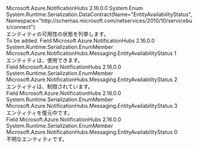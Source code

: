 <Type Name="EntityAvailabilityStatus" FullName="Microsoft.Azure.NotificationHubs.Messaging.EntityAvailabilityStatus">
  <TypeSignature Language="C#" Value="public enum EntityAvailabilityStatus" />
  <TypeSignature Language="ILAsm" Value=".class public auto ansi sealed EntityAvailabilityStatus extends System.Enum" />
  <TypeSignature Language="DocId" Value="T:Microsoft.Azure.NotificationHubs.Messaging.EntityAvailabilityStatus" />
  <TypeSignature Language="VB.NET" Value="Public Enum EntityAvailabilityStatus" />
  <TypeSignature Language="F#" Value="type EntityAvailabilityStatus = " />
  <AssemblyInfo>
    <AssemblyName>Microsoft.Azure.NotificationHubs</AssemblyName>
    <AssemblyVersion>2.16.0.0</AssemblyVersion>
  </AssemblyInfo>
  <Base>
    <BaseTypeName>System.Enum</BaseTypeName>
  </Base>
  <Attributes>
    <Attribute>
      <AttributeName>System.Runtime.Serialization.DataContract(Name="EntityAvailabilityStatus", Namespace="http://schemas.microsoft.com/netservices/2010/10/servicebus/connect")</AttributeName>
    </Attribute>
  </Attributes>
  <Docs>
    <summary>エンティティの可用性の状態を列挙します。</summary>
    <remarks>To be added.</remarks>
  </Docs>
  <Members>
    <Member MemberName="Available">
      <MemberSignature Language="C#" Value="Available" />
      <MemberSignature Language="ILAsm" Value=".field public static literal valuetype Microsoft.Azure.NotificationHubs.Messaging.EntityAvailabilityStatus Available = int32(1)" />
      <MemberSignature Language="DocId" Value="F:Microsoft.Azure.NotificationHubs.Messaging.EntityAvailabilityStatus.Available" />
      <MemberSignature Language="VB.NET" Value="Available" />
      <MemberSignature Language="F#" Value="Available = 1" Usage="Microsoft.Azure.NotificationHubs.Messaging.EntityAvailabilityStatus.Available" />
      <MemberType>Field</MemberType>
      <AssemblyInfo>
        <AssemblyName>Microsoft.Azure.NotificationHubs</AssemblyName>
        <AssemblyVersion>2.16.0.0</AssemblyVersion>
      </AssemblyInfo>
      <Attributes>
        <Attribute>
          <AttributeName>System.Runtime.Serialization.EnumMember</AttributeName>
        </Attribute>
      </Attributes>
      <ReturnValue>
        <ReturnType>Microsoft.Azure.NotificationHubs.Messaging.EntityAvailabilityStatus</ReturnType>
      </ReturnValue>
      <MemberValue>1</MemberValue>
      <Docs>
        <summary>エンティティは、使用できます。</summary>
      </Docs>
    </Member>
    <Member MemberName="Limited">
      <MemberSignature Language="C#" Value="Limited" />
      <MemberSignature Language="ILAsm" Value=".field public static literal valuetype Microsoft.Azure.NotificationHubs.Messaging.EntityAvailabilityStatus Limited = int32(2)" />
      <MemberSignature Language="DocId" Value="F:Microsoft.Azure.NotificationHubs.Messaging.EntityAvailabilityStatus.Limited" />
      <MemberSignature Language="VB.NET" Value="Limited" />
      <MemberSignature Language="F#" Value="Limited = 2" Usage="Microsoft.Azure.NotificationHubs.Messaging.EntityAvailabilityStatus.Limited" />
      <MemberType>Field</MemberType>
      <AssemblyInfo>
        <AssemblyName>Microsoft.Azure.NotificationHubs</AssemblyName>
        <AssemblyVersion>2.16.0.0</AssemblyVersion>
      </AssemblyInfo>
      <Attributes>
        <Attribute>
          <AttributeName>System.Runtime.Serialization.EnumMember</AttributeName>
        </Attribute>
      </Attributes>
      <ReturnValue>
        <ReturnType>Microsoft.Azure.NotificationHubs.Messaging.EntityAvailabilityStatus</ReturnType>
      </ReturnValue>
      <MemberValue>2</MemberValue>
      <Docs>
        <summary>エンティティは、制限されています。</summary>
      </Docs>
    </Member>
    <Member MemberName="Restoring">
      <MemberSignature Language="C#" Value="Restoring" />
      <MemberSignature Language="ILAsm" Value=".field public static literal valuetype Microsoft.Azure.NotificationHubs.Messaging.EntityAvailabilityStatus Restoring = int32(3)" />
      <MemberSignature Language="DocId" Value="F:Microsoft.Azure.NotificationHubs.Messaging.EntityAvailabilityStatus.Restoring" />
      <MemberSignature Language="VB.NET" Value="Restoring" />
      <MemberSignature Language="F#" Value="Restoring = 3" Usage="Microsoft.Azure.NotificationHubs.Messaging.EntityAvailabilityStatus.Restoring" />
      <MemberType>Field</MemberType>
      <AssemblyInfo>
        <AssemblyName>Microsoft.Azure.NotificationHubs</AssemblyName>
        <AssemblyVersion>2.16.0.0</AssemblyVersion>
      </AssemblyInfo>
      <Attributes>
        <Attribute>
          <AttributeName>System.Runtime.Serialization.EnumMember</AttributeName>
        </Attribute>
      </Attributes>
      <ReturnValue>
        <ReturnType>Microsoft.Azure.NotificationHubs.Messaging.EntityAvailabilityStatus</ReturnType>
      </ReturnValue>
      <MemberValue>3</MemberValue>
      <Docs>
        <summary>エンティティを復元中です。</summary>
      </Docs>
    </Member>
    <Member MemberName="Unknown">
      <MemberSignature Language="C#" Value="Unknown" />
      <MemberSignature Language="ILAsm" Value=".field public static literal valuetype Microsoft.Azure.NotificationHubs.Messaging.EntityAvailabilityStatus Unknown = int32(0)" />
      <MemberSignature Language="DocId" Value="F:Microsoft.Azure.NotificationHubs.Messaging.EntityAvailabilityStatus.Unknown" />
      <MemberSignature Language="VB.NET" Value="Unknown" />
      <MemberSignature Language="F#" Value="Unknown = 0" Usage="Microsoft.Azure.NotificationHubs.Messaging.EntityAvailabilityStatus.Unknown" />
      <MemberType>Field</MemberType>
      <AssemblyInfo>
        <AssemblyName>Microsoft.Azure.NotificationHubs</AssemblyName>
        <AssemblyVersion>2.16.0.0</AssemblyVersion>
      </AssemblyInfo>
      <Attributes>
        <Attribute>
          <AttributeName>System.Runtime.Serialization.EnumMember</AttributeName>
        </Attribute>
      </Attributes>
      <ReturnValue>
        <ReturnType>Microsoft.Azure.NotificationHubs.Messaging.EntityAvailabilityStatus</ReturnType>
      </ReturnValue>
      <MemberValue>0</MemberValue>
      <Docs>
        <summary>不明なエンティティです。</summary>
      </Docs>
    </Member>
  </Members>
</Type>